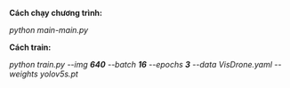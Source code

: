 **Cách chạy chương trình:**

*python main-main.py*


**Cách train:**

*python train.py --img **640** --batch **16** --epochs **3** --data VisDrone.yaml --weights yolov5s.pt*